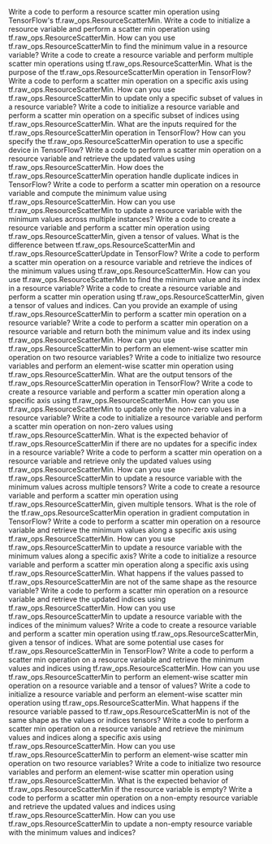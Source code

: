 Write a code to perform a resource scatter min operation using TensorFlow's tf.raw_ops.ResourceScatterMin.
Write a code to initialize a resource variable and perform a scatter min operation using tf.raw_ops.ResourceScatterMin.
How can you use tf.raw_ops.ResourceScatterMin to find the minimum value in a resource variable?
Write a code to create a resource variable and perform multiple scatter min operations using tf.raw_ops.ResourceScatterMin.
What is the purpose of the tf.raw_ops.ResourceScatterMin operation in TensorFlow?
Write a code to perform a scatter min operation on a specific axis using tf.raw_ops.ResourceScatterMin.
How can you use tf.raw_ops.ResourceScatterMin to update only a specific subset of values in a resource variable?
Write a code to initialize a resource variable and perform a scatter min operation on a specific subset of indices using tf.raw_ops.ResourceScatterMin.
What are the inputs required for the tf.raw_ops.ResourceScatterMin operation in TensorFlow?
How can you specify the tf.raw_ops.ResourceScatterMin operation to use a specific device in TensorFlow?
Write a code to perform a scatter min operation on a resource variable and retrieve the updated values using tf.raw_ops.ResourceScatterMin.
How does the tf.raw_ops.ResourceScatterMin operation handle duplicate indices in TensorFlow?
Write a code to perform a scatter min operation on a resource variable and compute the minimum value using tf.raw_ops.ResourceScatterMin.
How can you use tf.raw_ops.ResourceScatterMin to update a resource variable with the minimum values across multiple instances?
Write a code to create a resource variable and perform a scatter min operation using tf.raw_ops.ResourceScatterMin, given a tensor of values.
What is the difference between tf.raw_ops.ResourceScatterMin and tf.raw_ops.ResourceScatterUpdate in TensorFlow?
Write a code to perform a scatter min operation on a resource variable and retrieve the indices of the minimum values using tf.raw_ops.ResourceScatterMin.
How can you use tf.raw_ops.ResourceScatterMin to find the minimum value and its index in a resource variable?
Write a code to create a resource variable and perform a scatter min operation using tf.raw_ops.ResourceScatterMin, given a tensor of values and indices.
Can you provide an example of using tf.raw_ops.ResourceScatterMin to perform a scatter min operation on a resource variable?
Write a code to perform a scatter min operation on a resource variable and return both the minimum value and its index using tf.raw_ops.ResourceScatterMin.
How can you use tf.raw_ops.ResourceScatterMin to perform an element-wise scatter min operation on two resource variables?
Write a code to initialize two resource variables and perform an element-wise scatter min operation using tf.raw_ops.ResourceScatterMin.
What are the output tensors of the tf.raw_ops.ResourceScatterMin operation in TensorFlow?
Write a code to create a resource variable and perform a scatter min operation along a specific axis using tf.raw_ops.ResourceScatterMin.
How can you use tf.raw_ops.ResourceScatterMin to update only the non-zero values in a resource variable?
Write a code to initialize a resource variable and perform a scatter min operation on non-zero values using tf.raw_ops.ResourceScatterMin.
What is the expected behavior of tf.raw_ops.ResourceScatterMin if there are no updates for a specific index in a resource variable?
Write a code to perform a scatter min operation on a resource variable and retrieve only the updated values using tf.raw_ops.ResourceScatterMin.
How can you use tf.raw_ops.ResourceScatterMin to update a resource variable with the minimum values across multiple tensors?
Write a code to create a resource variable and perform a scatter min operation using tf.raw_ops.ResourceScatterMin, given multiple tensors.
What is the role of the tf.raw_ops.ResourceScatterMin operation in gradient computation in TensorFlow?
Write a code to perform a scatter min operation on a resource variable and retrieve the minimum values along a specific axis using tf.raw_ops.ResourceScatterMin.
How can you use tf.raw_ops.ResourceScatterMin to update a resource variable with the minimum values along a specific axis?
Write a code to initialize a resource variable and perform a scatter min operation along a specific axis using tf.raw_ops.ResourceScatterMin.
What happens if the values passed to tf.raw_ops.ResourceScatterMin are not of the same shape as the resource variable?
Write a code to perform a scatter min operation on a resource variable and retrieve the updated indices using tf.raw_ops.ResourceScatterMin.
How can you use tf.raw_ops.ResourceScatterMin to update a resource variable with the indices of the minimum values?
Write a code to create a resource variable and perform a scatter min operation using tf.raw_ops.ResourceScatterMin, given a tensor of indices.
What are some potential use cases for tf.raw_ops.ResourceScatterMin in TensorFlow?
Write a code to perform a scatter min operation on a resource variable and retrieve the minimum values and indices using tf.raw_ops.ResourceScatterMin.
How can you use tf.raw_ops.ResourceScatterMin to perform an element-wise scatter min operation on a resource variable and a tensor of values?
Write a code to initialize a resource variable and perform an element-wise scatter min operation using tf.raw_ops.ResourceScatterMin.
What happens if the resource variable passed to tf.raw_ops.ResourceScatterMin is not of the same shape as the values or indices tensors?
Write a code to perform a scatter min operation on a resource variable and retrieve the minimum values and indices along a specific axis using tf.raw_ops.ResourceScatterMin.
How can you use tf.raw_ops.ResourceScatterMin to perform an element-wise scatter min operation on two resource variables?
Write a code to initialize two resource variables and perform an element-wise scatter min operation using tf.raw_ops.ResourceScatterMin.
What is the expected behavior of tf.raw_ops.ResourceScatterMin if the resource variable is empty?
Write a code to perform a scatter min operation on a non-empty resource variable and retrieve the updated values and indices using tf.raw_ops.ResourceScatterMin.
How can you use tf.raw_ops.ResourceScatterMin to update a non-empty resource variable with the minimum values and indices?